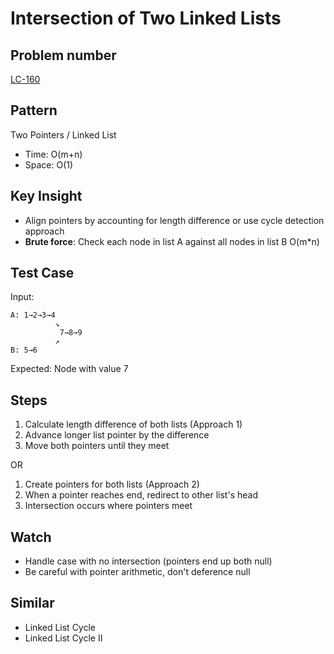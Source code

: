 # Intersection of Two Linked Lists

## Problem number

[LC-160](https://leetcode.com/problems/intersection-of-two-linked-lists)

## Pattern

Two Pointers / Linked List

- Time: O(m+n)
- Space: O(1)

## Key Insight

- Align pointers by accounting for length difference or use cycle detection approach
- **Brute force**: Check each node in list A against all nodes in list B O(m\*n)

## Test Case

Input:

```
A: 1→2→3→4
          ↘
           7→8→9
          ↗
B: 5→6
```

Expected: Node with value 7

## Steps

1. Calculate length difference of both lists (Approach 1)
2. Advance longer list pointer by the difference
3. Move both pointers until they meet

OR

1. Create pointers for both lists (Approach 2)
2. When a pointer reaches end, redirect to other list's head
3. Intersection occurs where pointers meet

## Watch

- Handle case with no intersection (pointers end up both null)
- Be careful with pointer arithmetic, don't deference null

## Similar

- Linked List Cycle
- Linked List Cycle II
